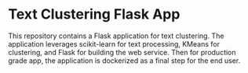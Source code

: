 # Text Clustering Flask App

This repository contains a Flask application for text clustering. The application leverages scikit-learn for text processing, KMeans for clustering, and Flask for building the web service. Then for production grade app, the application is dockerized as a final step for the end user.

